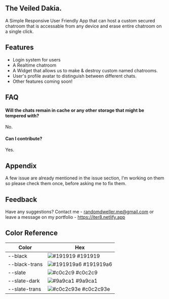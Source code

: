 ## The Veiled Dakia. 

A Simple Responsive User Friendly App that can host a custom secured chatroom that is accessable from any device and erase entire chatroom on a single click.

## Features

- Login system for users
- A Realtime chatroom
- A Widget that allows us to make & destroy custom named chatrooms.
- User's profile avatar to distinguish between different chats.
- Other features coming soon!

## FAQ

#### Will the chats remain in cache or any other storage that might be tempered with?

No.

#### Can I contribute?

Yes.


## Appendix

A few issue are already mentioned in the issue section, I'm working on them so please check them once, before asking me to fix them.



## Feedback

Have any suggestions? Contact me - randomdweller.me@gmail.com or leave a message on my portfolio - https://iter8.netlify.app 
## Color Reference

| Color             | Hex                                                                |
| ----------------- | ------------------------------------------------------------------ |
| --black       | ![#191919](https://via.placeholder.com/10/191919?text=+) #191919 |
| --black-trans | ![#191919a6](https://via.placeholder.com/10/191919a6?text=+) #191919a6 |
| --slate       | ![#c0c2c9](https://via.placeholder.com/10/c0c2c9?text=+) #c0c2c9 |
| --slate-dark  | ![#9a9ca1](https://via.placeholder.com/10/9a9ca1?text=+) #9a9ca1 |
| --slate-trans  | ![#c0c2c93e](https://via.placeholder.com/10/c0c2c93e?text=+) #c0c2c93e |

